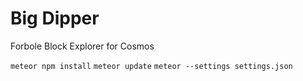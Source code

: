 # Big Dipper
Forbole Block Explorer for Cosmos

`meteor npm install`
`meteor update`
`meteor --settings settings.json`
